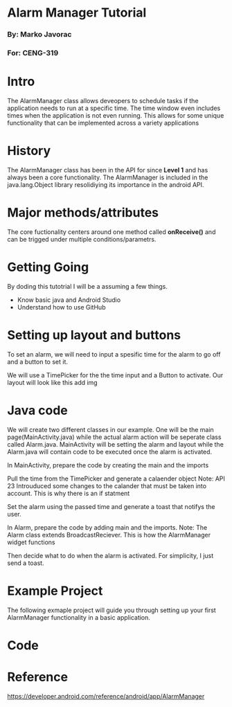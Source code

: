 # Alarm Manager Tutorial
### By: Marko Javorac
### For: CENG-319

# Intro
The AlarmManager class allows deveopers to schedule tasks if the application needs to run at a specific time. The time window even includes times when the application is not even running. This allows for some unique functionality that can be implemented across a variety applications

# History
The AlarmManager class has been in the API for since **Level 1** and has always been a core functionality. The AlarmManager is included in the java.lang.Object library resolidiying its importance in the android API.

# Major methods/attributes
The core fuctionality centers around one method called **onReceive()** and can be trigged under multiple conditions/parametrs.

# Getting Going
By doding this tutotrial I will be a assuming a few things.
- Know basic java and Android Studio
- Understand how to use GitHub

# Setting up layout and buttons
To set an alarm, we will need to input a spesific time for the alarm to go off and a button to set it.

We will use a TimePicker for the the time input and a Button to activate. Our layout will look like this
add img

# Java code
We will create two different classes in our example. One will be the main page(MainActivity.java) while the actual alarm action will be seperate class called Alarm.java. MainActivity will be setting the alarm and layout while the Alarm.java will contain code to be executed once the alarm is activated.

In MainActivity, prepare the code by creating the main and the imports

Pull the time from the TimePicker and generate a calaender object
Note: API 23 Introuduced some changes to the calander that must be taken into account. This is why there is an if statment


Set the alarm using the passed time and generate a toast that notifys the user.


In Alarm, prepare the code by adding main and the imports.
Note: The Alarm class extends BroadcastReciever. This is how the AlarmManager widget functions 


Then decide what to do when the alarm is activated. For simplicity, I just send a toast.




# Example Project
The following exmaple project will guide you through setting up your first AlarmManager functionality in a basic application.

# Code

# Reference
https://developer.android.com/reference/android/app/AlarmManager

